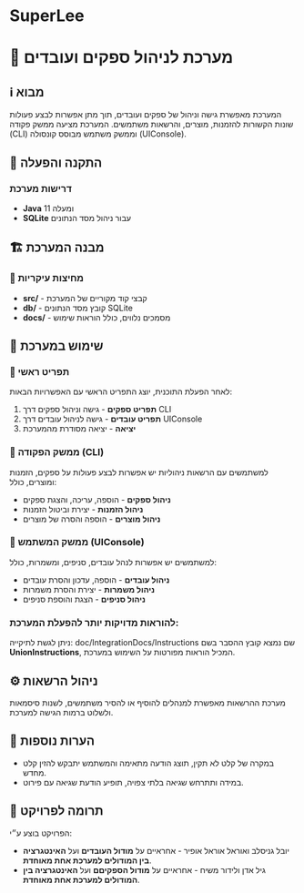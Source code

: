 # SuperLee
# 📌 מערכת לניהול ספקים ועובדים

## ℹ️ מבוא

המערכת מאפשרת גישה וניהול של ספקים ועובדים, תוך מתן אפשרות לבצע פעולות שונות הקשורות להזמנות, מוצרים, והרשאות משתמשים. המערכת מציעה ממשק פקודה (CLI) וממשק משתמש מבוסס קונסולה (UIConsole).

## 🔧 התקנה והפעלה

### דרישות מערכת

- **Java** 11 ומעלה
- **SQLite** עבור ניהול מסד הנתונים

## 🏗️ מבנה המערכת

### 📂 מחיצות עיקריות

- **src/** - קבצי קוד מקוריים של המערכת
- **db/** - קובץ מסד הנתונים SQLite
- **docs/** - מסמכים נלווים, כולל הוראות שימוש

## 🚀 שימוש במערכת

### 🔹 תפריט ראשי

לאחר הפעלת התוכנית, יוצג התפריט הראשי עם האפשרויות הבאות:

1. **תפריט ספקים** - גישה וניהול ספקים דרך CLI
2. **תפריט עובדים** - גישה לניהול עובדים דרך UIConsole
3. **יציאה** - יציאה מסודרת מהמערכת

### 🔹 ממשק הפקודה (CLI)

למשתמשים עם הרשאות ניהוליות יש אפשרות לבצע פעולות על ספקים, הזמנות ומוצרים, כולל:

- **ניהול ספקים** - הוספה, עריכה, והצגת ספקים
- **ניהול הזמנות** - יצירת וביטול הזמנות
- **ניהול מוצרים** - הוספה והסרה של מוצרים

### 🔹 ממשק המשתמש (UIConsole)

למשתמשים יש אפשרות לנהל עובדים, סניפים, ומשמרות, כולל:

- **ניהול עובדים** - הוספה, עדכון והסרת עובדים
- **ניהול משמרות** - יצירת והסרת משמרות
- **ניהול סניפים** - הצגת והוספת סניפים


### להוראות מדויקות יותר להפעלת המערכת:

  ניתן לגשת לתיקייה: doc/IntegrationDocs/Instructions שם נמצא קובץ ההסבר בשם **UnionInstructions**, המכיל הוראות מפורטות על השימוש במערכת.

## ⚙️ ניהול הרשאות

מערכת ההרשאות מאפשרת למנהלים להוסיף או להסיר משתמשים, לשנות סיסמאות ולשלוט ברמות הגישה למערכת.

## 📝 הערות נוספות

- במקרה של קלט לא תקין, תוצג הודעה מתאימה והמשתמש יתבקש להזין קלט מחדש.
- במידה ותתרחש שגיאה בלתי צפויה, תופיע הודעת שגיאה עם פירוט.

## 🤝 תרומה לפרויקט

הפרויקט בוצע ע״י:
- יובל גניסלב ואוראל אוראל אופיר - אחראיים על **מודול העובדים** ועל **האינטגרציה בין המודולים למערכת אחת מאוחדת**.
- גיל אדן ולידור משיח - אחראיים על **מודול הספקיםם** ועל **האינטגרציה בין המודולים למערכת אחת מאוחדת**. 
 
